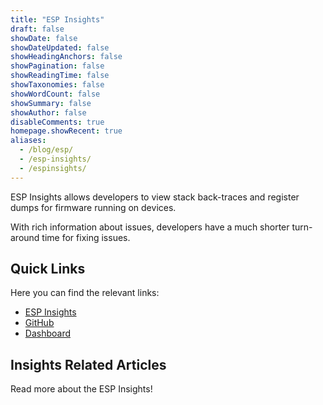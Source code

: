```yaml
---
title: "ESP Insights"
draft: false
showDate: false
showDateUpdated: false
showHeadingAnchors: false
showPagination: false
showReadingTime: false
showTaxonomies: false
showWordCount: false
showSummary: false
showAuthor: false
disableComments: true
homepage.showRecent: true
aliases:
  - /blog/esp/
  - /esp-insights/
  - /espinsights/
---
```


ESP Insights allows developers to view stack back-traces and register dumps for firmware running on devices.

With rich information about issues, developers have a much shorter turn-around time for fixing issues.

## Quick Links

Here you can find the relevant links:

- [ESP Insights](https://insights.espressif.com/)
- [GitHub](https://github.com/espressif/esp-insights)
- [Dashboard](https://dashboard.insights.espressif.com/login)

## Insights Related Articles

Read more about the ESP Insights!
